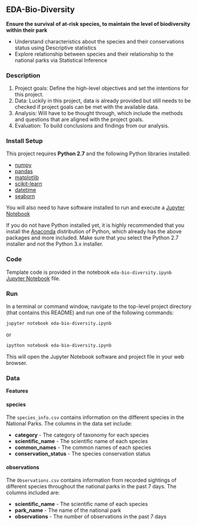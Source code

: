## EDA-Bio-Diversity

**Ensure the survival of at-risk species, to maintain the level of biodiversity within their park**
* Understand characteristics about the species and their conservations status using Descriptive statistics
* Explore relationship between species and their relationship to the national parks via Statistical Inference

### Description

1. Project goals: Define the high-level objectives and set the intentions for this project. 
2. Data: Luckily in this project, data is already provided but still needs to be checked if project goals can be met with the available data. 
3. Analysis: Will have to be thought through, which include the methods and questions that are aligned with the project goals. 
4. Evaluation: To build conclusions and findings from our analysis.


### Install Setup

This project requires **Python 2.7** and the following Python libraries installed:

- [numpy](http://www.numpy.org/)
- [pandas](http://pandas.pydata.org)
- [matplotlib](http://matplotlib.org/)
- [scikit-learn](http://scikit-learn.org/stable/)
- [datetime](https://docs.python.org/3/library/datetime.html)
- [seaborn](https://seaborn.pydata.org)

You will also need to have software installed to run and execute a [Jupyter Notebook](http://ipython.org/notebook.html)

If you do not have Python installed yet, it is highly recommended that you install the [Anaconda](http://continuum.io/downloads) distribution of Python, which already has the above packages and more included. Make sure that you select the Python 2.7 installer and not the Python 3.x installer.


### Code

Template code is provided in the notebook `eda-bio-diversity.ipynb` 
[Jupyter Notebook](https://github.com/YRohitha/EDA-BioDiversity/tree/main/scripts/eda-bio-diversity.ipynb) file.


### Run

In a terminal or command window, navigate to the top-level project directory (that contains this README) and run one of the following commands:

```bash
jupyter notebook eda-bio-diversity.ipynb
```
or
```bash
ipython notebook eda-bio-diversity.ipynb
```
This will open the Jupyter Notebook software and project file in your web browser.


### Data

**Features**

#### species

The `species_info.csv` contains information on the different species in the National Parks. The columns in the data set include:
- **category** - The category of taxonomy for each species
- **scientific_name** - The scientific name of each species
- **common_names** - The common names of each species
- **conservation_status** - The species conservation status

#### observations

The `Observations.csv` contains information from recorded sightings of different species throughout the national parks in the past 7 days. The columns included are:

- **scientific_name** - The scientific name of each species
- **park_name** - The name of the national park
- **observations** - The number of observations in the past 7 days
